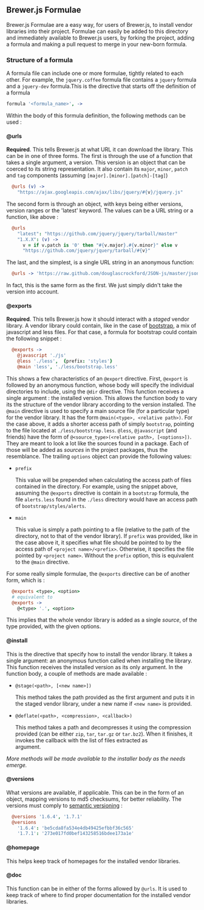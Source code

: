 ## Brewer.js Formulae

Brewer.js Formulae are a easy way, for users of Brewer.js, to install vendor libraries 
into their project. Formulae can easily be added to this directory and immediately
available to Brewer.js users, by forking the project, adding a formula and making a pull
request to merge in your new-born formula.

### Structure of a formula

A formula file can include one or more formulae, tightly related to each other. For example,
the `jquery.coffee` formula file contains a `jquery` formula and a `jquery-dev` formula.This is the directive that starts off the definition of a formula

```coffeescript
formula '<formula_name>', ->
```

Within the body of this formula definition, the following methods can be used :
  
#### @urls 

  **Required**. This tells Brewer.js at what URL it can download the library. This can be in one of three 
  forms. The first is through the use of a function that takes a single argument, a version. This version 
  is an object that can be coerced to its string representation. It also contain its `major`, `minor`, 
  `patch` and `tag` components (assuming `[major].[minor].[patch]-[tag]`)

```coffeescript
  @urls (v) ->
    "https://ajax.googleapis.com/ajax/libs/jquery/#{v}/jquery.js"
```

  The second form is through an object, with keys being either versions, version ranges or the 'latest'
  keyword. The values can be a URL string or a function, like above :
  
```coffeescript
  @urls
    "latest": "https://github.com/jquery/jquery/tarball/master"
    "1.X.X": (v) ->
      v = if v.patch is '0' then "#{v.major}.#{v.minor}" else v
      "https://github.com/jquery/jquery/tarball/#{v}"
```

  The last, and the simplest, is a single URL string in an anonymous function:
  
```coffeescript
  @urls -> 'https://raw.github.com/douglascrockford/JSON-js/master/json2.js'
```

  In fact, this is the same form as the first. We just simply didn't take the version into account.

#### @exports

  **Required**. This tells Brewer.js how it should interact with a *staged* vendor library. A vendor
  library could contain, like in the case of [bootstrap][2], a mix of javascript and less files. For that case,
  a formula for bootstrap could contain the following snippet :

```coffeescript
  @exports ->
    @javascript './js'
    @less './less',  {prefix: 'styles'}
    @main 'less', './less/bootstrap.less'
```
          
  This shows a few characteristics of an `@export` directive. First, `@export` is followed by an anonymous
  function, whose body will specify the individual directories to include, using the `@dir` directive. This
  function receives a single argument : the installed version. This allows the function body to vary its
  the structure of the vendor library according to the version installed.
  The `@main` directive is used to specify a main source file (for a particular type) for the vendor library. It
  has the form `@main(<type>, <relative path>)`. For the case above, it adds a shorter access path 
  of simply `bootstrap`, pointing to the file located at `./less/bootstrap.less`. `@less`, `@javascript` (and 
  friends) have the form of `@<source_type>(<relative path>, [<options>])`. They are meant to look a lot like
  the sources found in a package. Each of those will be added as *sources* in the project packages, thus 
  the resemblance. The trailing `options` object can provide the following values:
  
  * `prefix`
  
    This value will be prepended when calculating the access path of files contained in the directory. For 
    example, using the snippet above, assuming the `@exports` directive is contain in a `bootstrap` formula, the  
    file `alerts.less` found in the `./less` directory would have an access path of `bootstrap/styles/alerts`.
  
  * `main`
  
    This value is simply a path pointing to a file (relative to the path of the directory, not to that of the 
    vendor library). If `prefix` was provided, like in the case above it, it specifies what file should be
    pointed to by the access path of `<project name>/<prefix>`. Otherwise, it specifies the file pointed by
    `<project name>`. Without the `prefix` option, this is equivalent to the `@main` directive.
  
  For some really simple formulae, the `@exports` directive can be of another form, which is :
  
```coffeescript
  @exports <type>, <option>
  # equivalent to
  @exports ->
    @<type> '.', <option>
```

  This implies that the whole vendor library is added as a single *source*, of the type provided, with the given 
  options.

#### @install

  This is the directive that specify how to install the vendor library. It takes a single argument: an anonymous
  function called when installing the library. This function receives the installed version as its only argument.
  In the function body, a couple of methods are made available : 
  
  * `@stage(<path>, [<new name>])`
    
    This method takes the path provided as the first argument and puts it in the staged vendor library, under a 
    new name if `<new name>` is provided.
      
  * `@deflate(<path>, <compression>, <callback>)`
    
    This method takes a path and decompresses it using the compression provided (can be either `zip`, `tar`,
    `tar.gz` or `tar.bz2`). When it finishes, it invokes the callback with the list of files extracted as  
    argument.
    
  *More methods will be made available to the installer body as the needs emerge.*

#### @versions

  What versions are available, if applicable. This can be in the form of an object, mapping versions to md5 
  checksums, for better reliability. The versions must comply to [semantic versioning][1] :
  
```coffeescript
  @versions '1.6.4', '1.7.1'
  @versions
    '1.6.4': 'be5cda8fa534e4db49425efbbf36c565'
    '1.7.1': '273e017fd0bef143258516bdee173a1e'
```

#### @homepage

  This helps keep track of homepages for the installed vendor libraries.

#### @doc

  This function can be in either of the forms allowed by `@urls`. It is used to keep
  track of where to find proper documentation for the installed vendor libraries.

[1]: http://semver.org/
[2]: http://twitter.github.com/bootstrap/